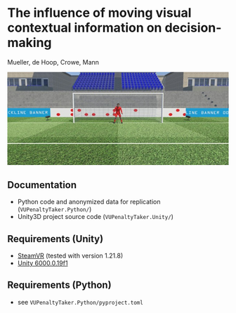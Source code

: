# The influence of moving visual contextual information on decision-making

Mueller, de Hoop, Crowe, Mann

![](VUPenaltyTaker.Unity/Assets/_VUPenalty/Figure_Scientific_Paper/Picture1.jpg)

## Documentation
- Python code and anonymized data for replication (`VUPenaltyTaker.Python/`)
- Unity3D project source code (`VUPenaltyTaker.Unity/`)

## Requirements (Unity)
- [SteamVR](https://store.steampowered.com/app/250820/SteamVR/) (tested with version 1.21.8)
- [Unity 6000.0.19f1](https://unity.com/releases/editor/archive)

## Requirements (Python)
- see `VUPenaltyTaker.Python/pyproject.toml`


